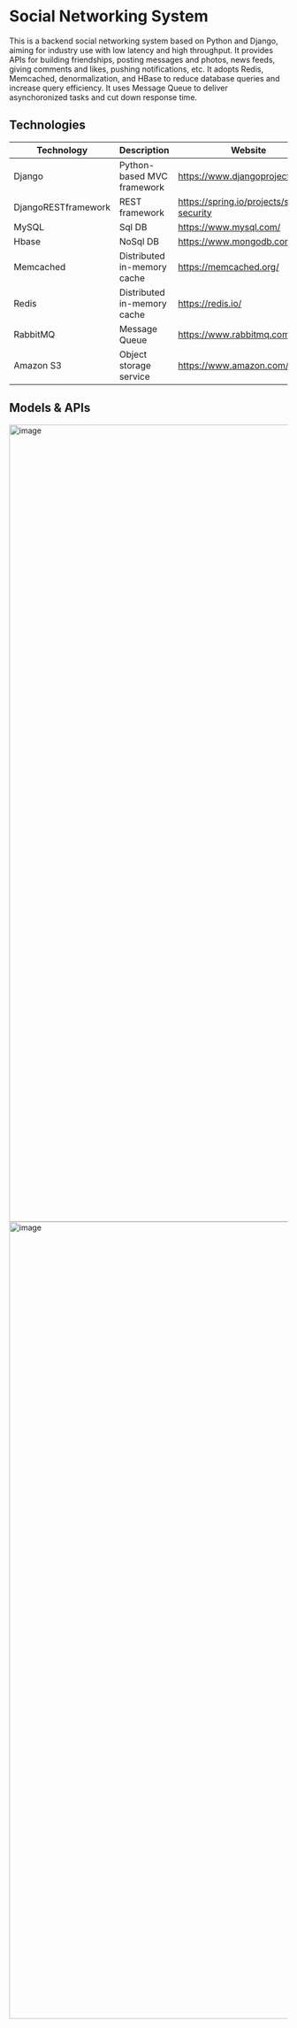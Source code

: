 # Social Networking System

This is a backend social networking system based on Python and Django, aiming for industry use with low latency and high throughput. It provides APIs for building friendships, posting messages and photos, news feeds, giving comments and likes, pushing notifications, etc. It adopts Redis, Memcached, denormalization, and HBase to reduce database queries and increase query efficiency. It uses Message Queue to deliver asynchoronized tasks and cut down response time.


## Technologies

| Technology           | Description          | Website                                           |
| -------------------- | ------------------- | ---------------------------------------------- |
| Django               | Python-based MVC framework   | https://www.djangoproject.com/        |
| DjangoRESTframework  | REST framework               | https://spring.io/projects/spring-security     |
| MySQL                | Sql DB           | https://www.mysql.com/                      |
| Hbase                | NoSql DB         | https://www.mongodb.com                        |
| Memcached            | Distributed in-memory cache        | https://memcached.org/       |
| Redis                | Distributed in-memory cache        | https://redis.io/            |
| RabbitMQ             | Message Queue    | https://www.rabbitmq.com/                      |
| Amazon S3            | Object storage service        | https://www.amazon.com/aws/s3            |



## Models & APIs

<img width="1440" alt="image" src="https://user-images.githubusercontent.com/70275050/178489411-de28b355-2210-48c2-bceb-0d27fed80b65.png">
<img width="1440" alt="image" src="https://user-images.githubusercontent.com/70275050/178489340-77cb7ab5-649e-457a-84b8-a0fcf102803c.png">
